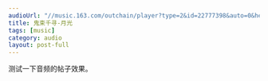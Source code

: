 ```yaml
---
audioUrl: "//music.163.com/outchain/player?type=2&id=22777398&auto=0&height=66"
title: 鬼束千寻-月光
tags: [music]
category: audio
layout: post-full
---
```


测试一下音频的帖子效果。